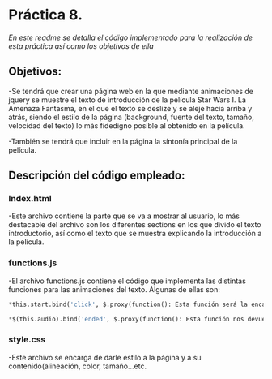 # Práctica 8.
*En este readme se detalla el código implementado para la realización de esta práctica así como los objetivos de ella*

## Objetivos:
-Se tendrá que crear una página web en la que mediante animaciones de jquery se muestre el texto de introducción de la película Star Wars I. La Amenaza Fantasma, en el que el texto se deslize y se aleje hacia arriba y atrás, siendo el estilo de la página (background, fuente del texto, tamaño, velocidad del texto) lo más fidedigno posible al obtenido en la película.

-También se tendrá que incluir en la página la síntonía principal de la película.

## Descripción del código empleado:

### Index.html
-Este archivo contiene la parte que se va a mostrar al usuario, lo más destacable del archivo son los diferentes sections en los que divido el texto introductorio, así como el texto que se muestra explicando la introducción a la película.

### functions.js
-El archivo functions.js contiene el código que implementa las distintas funciones para las animaciones del texto. Algunas de ellas son:
```python
*this.start.bind('click', $.proxy(function(): Esta función será la encargada de iniciar la animación al hacer click en el texto "Iniciar"*

*$(this.audio).bind('ended', $.proxy(function(): Esta función nos devuelve a la pantalla inicial cuando termina el audio.*
```
### style.css 

-Este archivo se encarga de darle estilo a la página y a su contenido(alineación, color, tamaño...etc.

